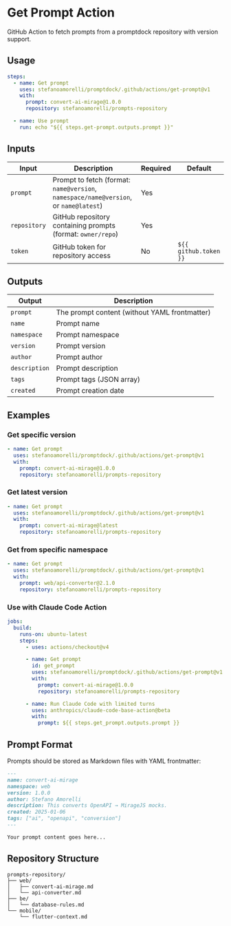 # Get Prompt Action

GitHub Action to fetch prompts from a promptdock repository with version support.

## Usage

```yaml
steps:
  - name: Get prompt
    uses: stefanoamorelli/promptdock/.github/actions/get-prompt@v1
    with:
      prompt: convert-ai-mirage@1.0.0
      repository: stefanoamorelli/prompts-repository

  - name: Use prompt
    run: echo "${{ steps.get-prompt.outputs.prompt }}"
```

## Inputs

| Input | Description | Required | Default |
|-------|-------------|----------|---------|
| `prompt` | Prompt to fetch (format: `name@version`, `namespace/name@version`, or `name@latest`) | Yes | |
| `repository` | GitHub repository containing prompts (format: `owner/repo`) | Yes | |
| `token` | GitHub token for repository access | No | `${{ github.token }}` |

## Outputs

| Output | Description |
|--------|-------------|
| `prompt` | The prompt content (without YAML frontmatter) |
| `name` | Prompt name |
| `namespace` | Prompt namespace |
| `version` | Prompt version |
| `author` | Prompt author |
| `description` | Prompt description |
| `tags` | Prompt tags (JSON array) |
| `created` | Prompt creation date |

## Examples

### Get specific version
```yaml
- name: Get prompt
  uses: stefanoamorelli/promptdock/.github/actions/get-prompt@v1
  with:
    prompt: convert-ai-mirage@1.0.0
    repository: stefanoamorelli/prompts-repository
```

### Get latest version
```yaml
- name: Get prompt
  uses: stefanoamorelli/promptdock/.github/actions/get-prompt@v1
  with:
    prompt: convert-ai-mirage@latest
    repository: stefanoamorelli/prompts-repository
```

### Get from specific namespace
```yaml
- name: Get prompt
  uses: stefanoamorelli/promptdock/.github/actions/get-prompt@v1
  with:
    prompt: web/api-converter@2.1.0
    repository: stefanoamorelli/prompts-repository
```

### Use with Claude Code Action
```yaml
jobs:
  build:
    runs-on: ubuntu-latest
    steps:
      - uses: actions/checkout@v4

      - name: Get prompt
        id: get_prompt
        uses: stefanoamorelli/promptdock/.github/actions/get-prompt@v1
        with:
          prompt: convert-ai-mirage@1.0.0
          repository: stefanoamorelli/prompts-repository

      - name: Run Claude Code with limited turns
        uses: anthropics/claude-code-base-action@beta
        with:
          prompt: ${{ steps.get_prompt.outputs.prompt }}
```

## Prompt Format

Prompts should be stored as Markdown files with YAML frontmatter:

```markdown
---
name: convert-ai-mirage
namespace: web
version: 1.0.0
author: Stefano Amorelli
description: This converts OpenAPI → MirageJS mocks.
created: 2025-01-06
tags: ["ai", "openapi", "conversion"]
---

Your prompt content goes here...
```

## Repository Structure

```
prompts-repository/
├── web/
│   ├── convert-ai-mirage.md
│   └── api-converter.md
├── be/
│   └── database-rules.md
└── mobile/
    └── flutter-context.md
```